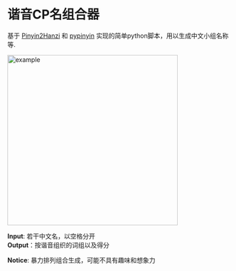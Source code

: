 # 谐音CP名组合器

基于 [Pinyin2Hanzi](https://github.com/letiantian/Pinyin2Hanzi) 和 [pypinyin](https://github.com/mozillazg/python-pinyin) 实现的简单python脚本，用以生成中文小组名称等.  

  <img width="383" alt="example" src="https://user-images.githubusercontent.com/50905239/156509689-04cb8f35-2af2-4df9-ba5c-2640f0aca40f.png">  
  
**Input**: 若干中文名，以空格分开  
**Output**：按谐音组织的词组以及得分



   
**Notice**: 暴力排列组合生成，可能不具有趣味和想象力

